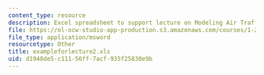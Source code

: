 ```yaml
---
content_type: resource
description: Excel spreadsheet to support lecture on Modeling Air Traffic Flows.
file: https://ol-ocw-studio-app-production.s3.amazonaws.com/courses/1-225j-transportation-flow-systems-fall-2002/d1948de5c11156ff7acf935f25830e9b_exampleforlecture2.xls
file_type: application/msword
resourcetype: Other
title: exampleforlecture2.xls
uid: d1948de5-c111-56ff-7acf-935f25830e9b
---
```

